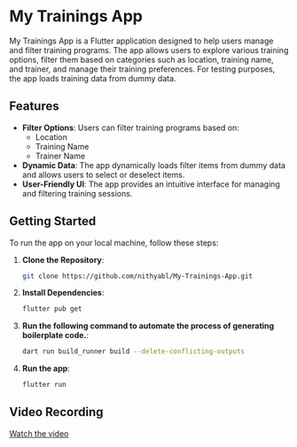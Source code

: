 # My Trainings App

My Trainings App is a Flutter application designed to help users manage and filter training programs. The app allows users to explore various training options, filter them based on categories such as location, training name, and trainer, and manage their training preferences. For testing purposes, the app loads training data from dummy data.

## Features

- **Filter Options**: Users can filter training programs based on:
  - Location
  - Training Name
  - Trainer Name
- **Dynamic Data**: The app dynamically loads filter items from dummy data and allows users to select or deselect items.
- **User-Friendly UI**: The app provides an intuitive interface for managing and filtering training sessions.

## Getting Started

To run the app on your local machine, follow these steps:

1. **Clone the Repository**:
   ```bash
   git clone https://github.com/nithyabl/My-Trainings-App.git
   ```
2. **Install Dependencies**:

   ```bash
   flutter pub get
   ```

3. **Run the following command to automate the process of generating boilerplate code.**:
   ```bash
   dart run build_runner build --delete-conflicting-outputs
   ```
4. **Run the app**:
   ```bash
   flutter run
   ```

## Video Recording

[Watch the video](https://drive.google.com/file/d/1XSHMfb3ZVHd5zIyBneDjcuUmYDE4UWyL/view?usp=drivesdk)
